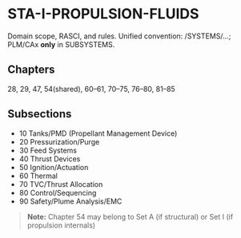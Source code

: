 # STA-I-PROPULSION-FLUIDS

Domain scope, RASCI, and rules. Unified convention: /SYSTEMS/…; PLM/CAx **only** in SUBSYSTEMS.

## Chapters
28, 29, 47, 54(shared), 60–61, 70–75, 76–80, 81–85

## Subsections
- 10 Tanks/PMD (Propellant Management Device)
- 20 Pressurization/Purge
- 30 Feed Systems
- 40 Thrust Devices
- 50 Ignition/Actuation
- 60 Thermal
- 70 TVC/Thrust Allocation
- 80 Control/Sequencing
- 90 Safety/Plume Analysis/EMC

> **Note:** Chapter 54 may belong to Set A (if structural) or Set I (if propulsion internals)
